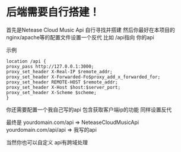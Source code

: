 # 后端需要自行搭建！
首先是Netease Cloud Music Api 自行寻找并搭建
然后你最好在本项目的nginx/apache等的配置文件设置一个反代 比如 /api指向 你的api

示例
```
location /api {
proxy_pass http://127.0.0.1:3000;
proxy_set_header X-Real-IP $remote_addr;
proxy_set_header X-Forwarded-Fo$proxy_add_x_forwarded_for;
proxy_set_header REMOTE-HOST $remote_addr;        
proxy_set_header X-Host $host:$server_port;
proxy_set_header X-Scheme $scheme;
}
```
你还需要配置一个我自己写的api 包含获取客户端ip的功能 同样设置反代

最终是
yourdomain.com/api => NeteaseCloudMusicApi
yourdomain.com/api/api => 我写的api

当然你也可以自定义 api有跨域处理
